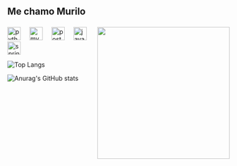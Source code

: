 <h2 align="left">Me chamo Murilo</h2>


###

<img align="right" height="300" src="https://media1.giphy.com/media/v1.Y2lkPTc5MGI3NjExcTYzYm9rYjl3c2czM2Y3aHM0MDVnMGRtbG82Njd1ZGJtam44M2h0aiZlcD12MV9pbnRlcm5hbF9naWZfYnlfaWQmY3Q9Zw/JqmupuTVZYaQX5s094/giphy.gif"  />

###

<div align="left">
  <img src="https://cdn.jsdelivr.net/gh/devicons/devicon/icons/python/python-original.svg" height="30" alt="python logo"  />
  <img width="12" />
  <img src="https://cdn.jsdelivr.net/gh/devicons/devicon/icons/mysql/mysql-original.svg" height="30" alt="mysql logo"  />
  <img width="12" />
  <img src="https://cdn.jsdelivr.net/gh/devicons/devicon/icons/postgresql/postgresql-original.svg" height="30" alt="postgresql logo"  />
  <img width="12" />
  <img src="https://cdn.jsdelivr.net/gh/devicons/devicon/icons/java/java-original.svg" height="30" alt="java logo"  />
  <img width="12" />
  <img src="https://cdn.jsdelivr.net/gh/devicons/devicon/icons/spring/spring-original.svg" height="30" alt="spring logo"  />
</div>


![Top Langs](https://github-readme-stats.vercel.app/api/top-langs/?c-Murilo=anuraghazra&hide_progress=true)

![Anurag's GitHub stats](https://github-readme-stats.vercel.app/api?username=c-Murilo&hide=contribs,prs,&theme=dracula)

